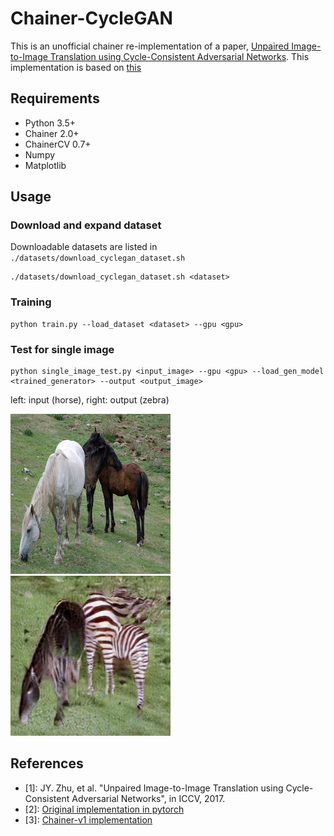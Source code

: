 # Chainer-CycleGAN

This is an unofficial chainer re-implementation of a paper, [Unpaired Image-to-Image Translation using Cycle-Consistent Adversarial Networks](https://junyanz.github.io/CycleGAN/).
This implementation is based on [this](https://github.com/Aixile/chainer-cyclegan)

## Requirements
- Python 3.5+
- Chainer 2.0+
- ChainerCV 0.7+
- Numpy
- Matplotlib

## Usage
### Download and expand dataset
Downloadable datasets are listed in `./datasets/download_cyclegan_dataset.sh`
```
./datasets/download_cyclegan_dataset.sh <dataset>
```

### Training
```
python train.py --load_dataset <dataset> --gpu <gpu>
```

### Test for single image
```
python single_image_test.py <input_image> --gpu <gpu> --load_gen_model <trained_generator> --output <output_image>
```
left: input (horse), right: output (zebra)

![input(horse)](input.jpg)
![output (zebra)](result.jpg)

## References
- [1]: JY. Zhu, et al. "Unpaired Image-to-Image Translation using Cycle-Consistent Adversarial Networks", in ICCV, 2017.
- [2]: [Original implementation in pytorch](https://github.com/junyanz/pytorch-CycleGAN-and-pix2pix)
- [3]: [Chainer-v1 implementation](https://github.com/Aixile/chainer-cyclegan)
